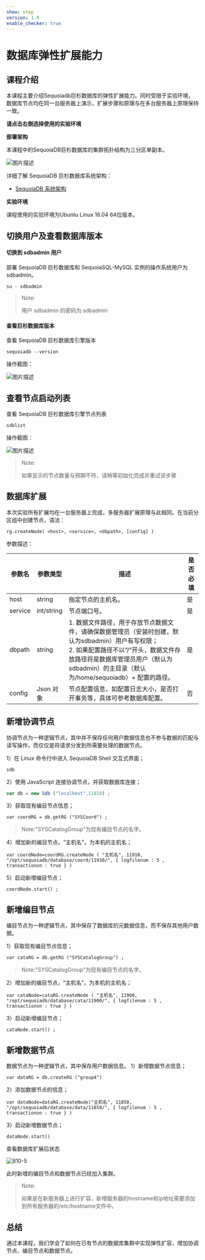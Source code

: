 ```yaml
---
show: step
version: 1.0
enable_checker: true
---
```


# 数据库弹性扩展能力


## 课程介绍

本课程主要介绍Sequoiadb巨杉数据库的弹性扩展能力。同时受限于实验环境，数据库节点均在同一台服务器上演示，扩展步骤和原理与在多台服务器上原理保持一致。

**请点击右侧选择使用的实验环境**

**部署架构**

本课程中的SequoiaDB巨杉数据库的集群拓扑结构为三分区单副本。

![图片描述](https://doc.shiyanlou.com/courses/1544/1207281/edad10d1fca39ab74e2d0a1c01d34154)

详细了解 SequoiaDB 巨杉数据库系统架构：
* [SequoiaDB 系统架构](http://doc.sequoiadb.com/cn/sequoiadb-cat_id-1519649201-edition_id-0)

**实验环境**

课程使用的实验环境为Ubuntu Linux 16.04 64位版本。

## 切换用户及查看数据库版本

#### 切换到 sdbadmin 用户

部署 SequoiaDB 巨杉数据库和 SequoiaSQL-MySQL 实例的操作系统用户为 sdbadmin。
```
su - sdbadmin
```
>Note:
>
>用户 sdbadmin 的密码为 sdbadmin

#### 查看巨杉数据库版本

查看 SequoiaDB 巨杉数据库引擎版本

```
sequoiadb --version
```
操作截图：

![图片描述](https://doc.shiyanlou.com/courses/1469/1207281/b4082b0d6d6bdf89d229aa713a53759d)

## 查看节点启动列表

查看 SequoiaDB 巨杉数据库引擎节点列表

```
sdblist 
```

操作截图：

![图片描述](https://doc.shiyanlou.com/courses/1469/1207281/02fcaa58ac27e91688ead137fa748d6e)

>Note:
>
>如果显示的节点数量与预期不符，请稍等初始化完成并重试该步骤


## 数据库扩展

本次实验所有扩展均在一台服务器上完成，多服务器扩展原理与此相同。在当前分区组中创建节点，语法：

```
rg.createNode( <host>, <service>, <dbpath>, [config] )
```

参数描述：

| 参数名 | 参数类型   | 描述 | 是否必填 |
| ----- | --------- | ----------- | ------- |
| host | string | 指定节点的主机名。 | 是 |
| service  | 	int/string     | 节点端口号。    | 是 |
| dbpath  | string     | 1. 数据文件路径，用于存放节点数据文件，请确保数据管理员（安装时创建，默认为sdbadmin）用户有写权限； <br> 2. 如果配置路径不以“/”开头，数据文件存放路径将是数据库管理员用户（默认为sdbadmin）的主目录（默认为/home/sequoiadb）+ 配置的路径。    | 是 |
| config  | Json 对象     | 节点配置信息，如配置日志大小，是否打开事务等，具体可参考数据库配置。    | 否 |

## 新增协调节点

协调节点为一种逻辑节点，其中并不保存任何用户数据信息也不参与数据的匹配与读写操作，而仅仅是将请求分发到所需要处理的数据节点。

1）在 Linux 命令行中进入 SequoiaDB Shell 交互式界面；

```
sdb
```

2）使用 JavaScript 连接协调节点，并获取数据库连接；

```javascript
var db = new Sdb ("localhost",11810) ;
```

3）获取现有编目节点信息；

```
var coordRG = db.getRG ("SYSCoord") ;
```

> Note:"SYSCatalogGroup"为现有编目节点的名字。

4）增加新的编目节点，“主机名”，为本机的主机名；

```
var coordNode=coordRG.createNode ( "主机名", 11910, "/opt/sequoiadb/database/coord/11910/", { logfilenum : 5 , transactionon : true } )
```

5）启动新增编目节点；

```
coordNode.start() ;
```


## 新增编目节点

编目节点为一种逻辑节点，其中保存了数据库的元数据信息，而不保存其他用户数据。

1）获取现有编目节点信息；

```
var cataRG = db.getRG ("SYSCatalogGroup") ;
```

> Note:"SYSCatalogGroup"为现有编目节点的名字。

2）增加新的编目节点，“主机名”，为本机的主机名；

```
var cataNode=cataRG.createNode ( "主机名", 11900, "/opt/sequoiadb/database/cata/11900/", { logfilenum : 5 , transactionon : true } )
```

3）启动新增编目节点；

```
cataNode.start() ;
```


## 新增数据节点
数据节点为一种逻辑节点，其中保存用户数据信息。
1）新增数据节点信息；

```
var dataRG = db.createRG ("group4")
```

2）添加数据节点的信息；

```
var dataNode=dataRG.createNode("主机名", 11850, "/opt/sequoiadb/database/data/11850/", { logfilenum : 5 , transactionon : true } )
```


3）启动新增数据节点；

```
dataNode.start()
```

查看数据库扩展后状态

 ![810-5](https://doc.shiyanlou.com/courses/1544/1207281/5ad9b922385ea36fd732e160e5b1353e)

此时新增的编目节点和数据节点已经加入集群。

> Note:
>
> 如果是在新服务器上进行扩容，新增服务器的hostname和ip地址需要添加到所有服务器的/etc/hostname文件中。

## 总结
通过本课程，我们学会了如何在已有节点的数据库集群中实现弹性扩容，增加协调节点、编目节点和数据节点。
